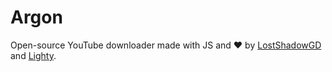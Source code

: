 # Argon

Open-source YouTube downloader made with JS and ❤️ by [LostShadowGD](https://github.com/LostShadowGD) and [Lighty](https://github.com/lightyyt).
